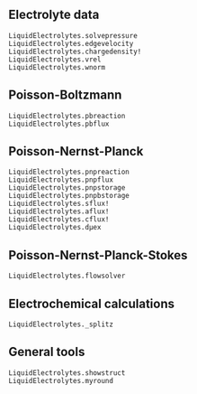 ## Electrolyte data


```@docs
LiquidElectrolytes.solvepressure
LiquidElectrolytes.edgevelocity
LiquidElectrolytes.chargedensity!
LiquidElectrolytes.vrel
LiquidElectrolytes.wnorm
```

## Poisson-Boltzmann
```@docs
LiquidElectrolytes.pbreaction
LiquidElectrolytes.pbflux
```

## Poisson-Nernst-Planck
```@docs
LiquidElectrolytes.pnpreaction
LiquidElectrolytes.pnpflux
LiquidElectrolytes.pnpstorage
LiquidElectrolytes.pnpbstorage
LiquidElectrolytes.sflux!
LiquidElectrolytes.aflux!
LiquidElectrolytes.cflux!
LiquidElectrolytes.dμex
```

## Poisson-Nernst-Planck-Stokes
```
LiquidElectrolytes.flowsolver
```


## Electrochemical calculations
```@docs
LiquidElectrolytes._splitz
```

## General tools
```@docs
LiquidElectrolytes.showstruct
LiquidElectrolytes.myround
```
